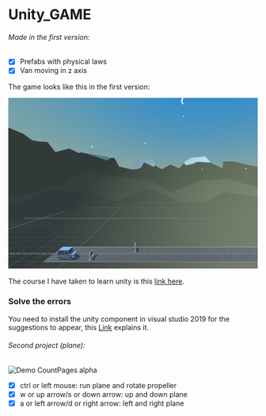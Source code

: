 # Unity_GAME

###### Made in the first version: 

- [x] Prefabs with physical laws
- [x] Van moving in z axis

The game looks like this in the first version:

<img src="/img/img1.png" width="630" height="344">

The course I have taken to learn unity is this [link here](https://youtu.be/Xg6TOtrmioA).


### Solve the errors

You need to install the unity component in visual studio 2019 for the suggestions to appear, this [Link](https://www.youtube.com/watch?v=g3sHbFmzq3I&ab_channel=qubodupDev) explains it.

###### Second project (plane): 

 ![Demo CountPages alpha](/img/Hnet-image.gif)
 
 - [x] ctrl or left mouse: run plane and rotate propeller
 - [x] w or up arrow/s or down arrow: up and down plane
 - [x] a or left arrow/d or right arrow: left and right plane 
